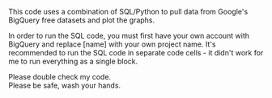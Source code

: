 This code uses a combination of SQL/Python to pull data from Google's BigQuery free datasets and plot the graphs.

In order to run the SQL code, you must first have your own account with BigQuery and replace [name] with your own project name. It's recommended to run the SQL code in separate code cells - it didn't work for me to run everything as a single block.

Please double check my code.  
Please be safe, wash your hands.
